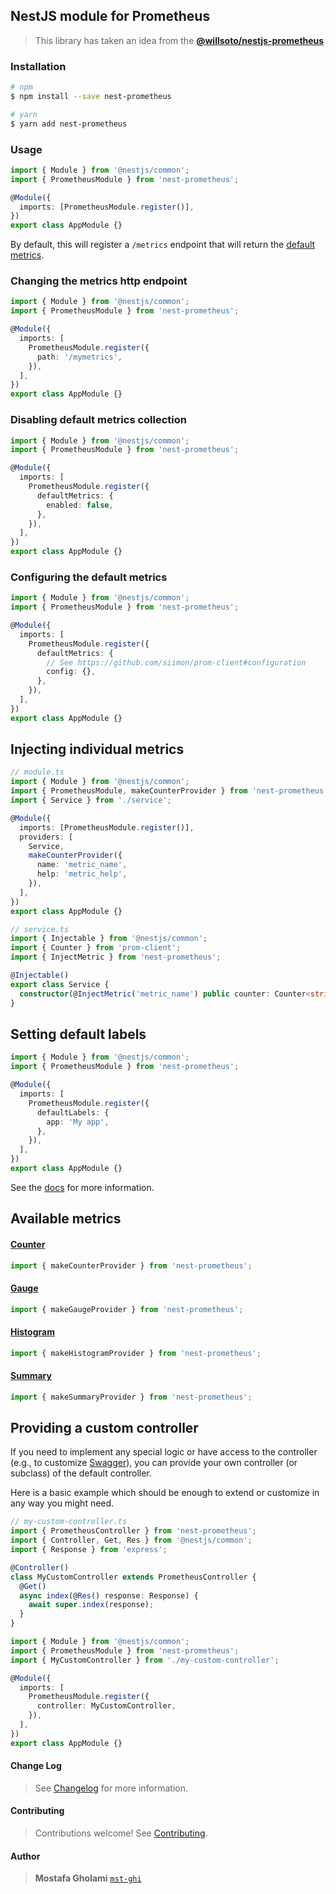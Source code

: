 ## NestJS module for Prometheus

> This library has taken an idea from the **[@willsoto/nestjs-prometheus](https://github.com/willsoto/nestjs-prometheus)**

### Installation

```bash
# npm
$ npm install --save nest-prometheus

# yarn
$ yarn add nest-prometheus
```

### Usage

```typescript
import { Module } from '@nestjs/common';
import { PrometheusModule } from 'nest-prometheus';

@Module({
  imports: [PrometheusModule.register()],
})
export class AppModule {}
```

By default, this will register a `/metrics` endpoint that will return the [default metrics](https://github.com/siimon/prom-client#default-metrics).

### Changing the metrics http endpoint

```typescript
import { Module } from '@nestjs/common';
import { PrometheusModule } from 'nest-prometheus';

@Module({
  imports: [
    PrometheusModule.register({
      path: '/mymetrics',
    }),
  ],
})
export class AppModule {}
```

### Disabling default metrics collection

```typescript
import { Module } from '@nestjs/common';
import { PrometheusModule } from 'nest-prometheus';

@Module({
  imports: [
    PrometheusModule.register({
      defaultMetrics: {
        enabled: false,
      },
    }),
  ],
})
export class AppModule {}
```

### Configuring the default metrics

```typescript
import { Module } from '@nestjs/common';
import { PrometheusModule } from 'nest-prometheus';

@Module({
  imports: [
    PrometheusModule.register({
      defaultMetrics: {
        // See https://github.com/siimon/prom-client#configuration
        config: {},
      },
    }),
  ],
})
export class AppModule {}
```

## Injecting individual metrics

```typescript
// module.ts
import { Module } from '@nestjs/common';
import { PrometheusModule, makeCounterProvider } from 'nest-prometheus';
import { Service } from './service';

@Module({
  imports: [PrometheusModule.register()],
  providers: [
    Service,
    makeCounterProvider({
      name: 'metric_name',
      help: 'metric_help',
    }),
  ],
})
export class AppModule {}
```

```typescript
// service.ts
import { Injectable } from '@nestjs/common';
import { Counter } from 'prom-client';
import { InjectMetric } from 'nest-prometheus';

@Injectable()
export class Service {
  constructor(@InjectMetric('metric_name') public counter: Counter<string>) {}
}
```

## Setting default labels

```typescript
import { Module } from '@nestjs/common';
import { PrometheusModule } from 'nest-prometheus';

@Module({
  imports: [
    PrometheusModule.register({
      defaultLabels: {
        app: 'My app',
      },
    }),
  ],
})
export class AppModule {}
```

See the [docs](https://github.com/siimon/prom-client#default-labels-segmented-by-registry) for more information.

## Available metrics

#### [Counter](https://github.com/siimon/prom-client#counter)

```typescript
import { makeCounterProvider } from 'nest-prometheus';
```

#### [Gauge](https://github.com/siimon/prom-client#gauge)

```typescript
import { makeGaugeProvider } from 'nest-prometheus';
```

#### [Histogram](https://github.com/siimon/prom-client#histogram)

```typescript
import { makeHistogramProvider } from 'nest-prometheus';
```

#### [Summary](https://github.com/siimon/prom-client#summary)

```typescript
import { makeSummaryProvider } from 'nest-prometheus';
```

## Providing a custom controller

If you need to implement any special logic or have access to the controller (e.g., to customize [Swagger](https://docs.nestjs.com/openapi/introduction)),
you can provide your own controller (or subclass) of the default controller.

Here is a basic example which should be enough to extend or customize in any way you might need.

```typescript
// my-custom-controller.ts
import { PrometheusController } from 'nest-prometheus';
import { Controller, Get, Res } from '@nestjs/common';
import { Response } from 'express';

@Controller()
class MyCustomController extends PrometheusController {
  @Get()
  async index(@Res() response: Response) {
    await super.index(response);
  }
}
```

```typescript
import { Module } from '@nestjs/common';
import { PrometheusModule } from 'nest-prometheus';
import { MyCustomController } from './my-custom-controller';

@Module({
  imports: [
    PrometheusModule.register({
      controller: MyCustomController,
    }),
  ],
})
export class AppModule {}
```

&NewLine;

#### Change Log

> See [Changelog](CHANGELOG.md) for more information.

#### Contributing

> Contributions welcome! See [Contributing](CONTRIBUTING.md).

#### Author

> **Mostafa Gholami** [`mst-ghi`](https://github.com/mst-ghi)
